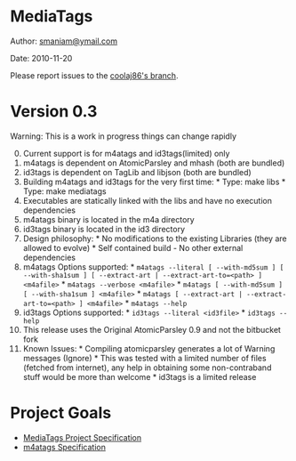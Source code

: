 MediaTags
====

Author: smaniam@ymail.com

Date: 2010-11-20

Please report issues to the [coolaj86's branch](https://github.com/coolaj86/mtags).

Version 0.3
====

Warning: This is a work in progress things can change rapidly

  0. Current support is for m4atags and id3tags(limited) only
  0. m4atags is dependent on AtomicParsley and mhash (both are bundled)
  0. id3tags is dependent on TagLib and libjson (both are bundled)
  0. Building m4atags and id3tags for the very first time:
    * Type: make libs
    * Type: make mediatags
  0. Executables are statically linked with the libs and have no execution dependencies
  0. m4atags binary is located in the m4a directory
  0. id3tags binary is located in the id3 directory
  0. Design philosophy:
    * No modifications to the existing Libraries (they are allowed to evolve)
    * Self contained build - No other external dependencies
  0. m4atags Options supported:
    * `m4atags --literal [ --with-md5sum ] [ --with-sha1sum ] [ --extract-art | --extract-art-to=<path> ] <m4afile>`
    * `m4atags --verbose <m4afile>`
    * `m4atags [ --with-md5sum ] [ --with-sha1sum ] <m4afile>`
    * `m4atags [ --extract-art | --extract-art-to=<path> ] <m4afile>`
    * `m4atags --help`
  0. id3tags Options supported:
    * `id3tags --literal <id3file>`
    * `id3tags --help`
  0. This release uses the Original AtomicParsley 0.9 and not the bitbucket fork
  0. Known Issues:
    * Compiling atomicparsley generates a lot of Warning messages (Ignore)
    * This was tested with a limited number of files (fetched from internet), 
    any help in obtaining some non-contraband stuff would be more than welcome
    * id3tags is a limited release

Project Goals
====

  * [MediaTags Project Specification](http://coolaj86.info/articles/mediatags.html)
  * [m4atags Specification](http://coolaj86.info/articles/example-of-verbose-output-from-mediatags.html)
